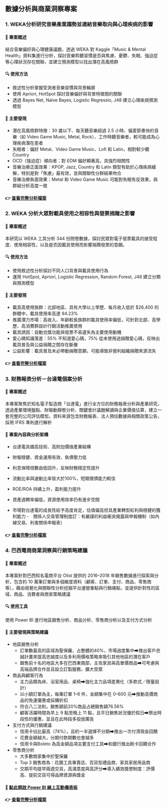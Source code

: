 ## 數據分析與商業洞察專案
### 1. WEKA分析研究音樂產業趨勢並連結音樂取向與心理疾病的影響
#### 🧠 專案概述  
結合音樂偏好與心理健康議題，透過 WEKA 對 Kaggle「Music & Mental Health」資料集進行分析，探討音樂聆聽習慣是否與焦慮、憂鬱、失眠、強迫症等心理狀況存在關聯，並建立預測模型以找出潛在高風險群
#### 🔍 使用方法
- 敘述性分析掌握受測者音樂習慣與背景輪廓
- 使用 Apriori, HotSpot 探討音樂偏好與背景特徵間的關聯
- 透過 Bayes Net, Naive Bayes, Logistic Regressio, J48 建立心理疾病預測模型  
#### 🌟 主要發現
- 潛在高風險群特徵：30 歲以下、每天聽音樂超過 2.5 小時、偏愛節奏快的音樂（如 Video Game Music, Metal, Rock）、工作時聽音樂者，較可能成為心理疾病潛在患者
- 失眠者：偏好 Metal、Video Game Music、Lofi 和 Latin，相對較少聽 Country
- OCD（強迫症）傾向者：對 EDM 偏好顯著高，具強烈相關性
- 音樂治療正面效果：KPOP, Jazz, Country 和 Latin 類型有助於心理疾病緩解，特別是對「焦慮」最有效，並與關聯性分群結果吻合
- 音樂治療負面效果：Metal 和 Video Game Music 可能對失眠有反效果，與群組分析高度一致      
#### 👉 [查看完整分析檔案](https://github.com/WenYu-HSU/Data_Analysis/blob/main/WEKA%E5%88%86%E6%9E%90%E7%A0%94%E7%A9%B6%E9%9F%B3%E6%A8%82%E7%94%A2%E6%A5%AD%E8%B6%A8%E5%8B%A2%E4%B8%A6%E9%80%A3%E7%B5%90%E9%9F%B3%E6%A8%82%E5%8F%96%E5%90%91%E8%88%87%E5%BF%83%E7%90%86%E7%96%BE%E7%97%85%E7%9A%84%E5%BD%B1%E9%9F%BF.pdf)

### 2. WEKA 分析大眾對載具使用之相容性與發票捐贈之影響
#### 🧠 專案概述
本研究以 WEKA 工具分析 344 份問卷數據，探討民眾對電子發票載具的接受程度、使用相容性，以及是否因載具使用而影響捐贈發票的意願。  
#### 🔍 使用方法
- 使用敘述性分析探討不同人口背景與載具使用行為
- 運用 HotSpot, Apriori, Logistic Regression, Random Forest, J48 建立分類與預測模型
#### 🌟 主要發現
- 載具高使用族群：北部地區、具有大學以上學歷、每月收入低於 $26,400 的群體中，載具使用率高達 94.23%
- 推廣潛力市場：高收入、年齡較長族群的載具使用率偏低，可針對北部、高學歷、高消費群設計行銷活動推廣使用
- 載具誘因：自動兌獎功能與發票不易遺失為主要使用動機
- 愛心碼知識落差：55% 不知道愛心碼，75% 從未使用過捐贈愛心碼，反映出載具普及與公益捐贈之間存在斷層
- 公益影響：載具普及未必帶動捐贈意願，可能導致非營利組織捐贈來源流失  
#### 👉 [查看完整分析檔案](https://github.com/WenYu-HSU/Data_Analysis/blob/main/WEKA%E5%A4%A7%E7%9C%BE%E5%B0%8D%E6%96%BC%E8%BC%89%E5%85%B7%E4%BD%BF%E7%94%A8%E4%B9%8B%E7%9B%B8%E5%AE%B9%E6%80%A7%E8%88%87%E7%99%BC%E7%A5%A8%E6%8D%90%E8%B4%88%E4%B9%8B%E5%BD%B1%E9%9F%BF.pdf)

### 3. 財務報表分析－台達電個案分析
#### 🧠 專案概述
本專案聚焦於知名電子製造商「台達電」進行全方位的財務報表分析與產業研究，透過產業環境盤點、財報動靜態分析、關鍵會計議題解讀與企業價值估算，建立一套完整的公司評估模型。資料來源包含財務報表、法人預估數據與相關政策公告，採用 IFRS 準則進行解析
#### 🌟 專案內容與分析架構
- 台達電具備高技術、高附加價值產業結構
- 財報穩健、資金運用有效、負債壓力低

- 利息保障倍數由低回升，反映財務穩定性提升
- 流動比率與速動比率皆大於100%，短期償債能力較佳
- ROE/ROA 持續上升，盈利能力提升
- 資產週轉率偏低，資源使用效率仍有進步空間
- 市場對台達電的成長性給予高度肯定，估值偏高但具產業轉型紅利與穩健的獲利能力
-　關係人交易管理制度訂：有嚴謹的利益衝突揭露與申報機制（如內線交易、利害關係申報表）
#### 👉 [查看完整分析檔案](https://github.com/WenYu-HSU/Data_Analysis/blob/main/%E8%B2%A1%E5%8B%99%E5%A0%B1%E8%A1%A8%E5%88%86%E6%9E%90%EF%BC%8D%E5%8F%B0%E9%81%94%E9%9B%BB%E5%80%8B%E6%A1%88%E5%88%86%E6%9E%90.pdf)

### 4. 巴西電商商業洞察與行銷策略建議
#### 🧠 專案概述
本專案針對巴西知名電商平台 Olist 提供的 2016–2018 年銷售數據進行探索與分析，包含約 10 萬筆訂單與多個維度資料（顧客、訂單、支付、商品、零售商等），藉由視覺化與關聯性分析挖掘平台運營重點與行銷痛點，並提供針對性的區域、商品、消費者與商家策略建議
#### 🔍 使用工具
使用 Power BI 進行地區銷售分析、商品分析、零售商分析以及支付方式分析
#### 🌟 主要發現與策略建議
- 地區銷售分析
   - 訂單數最高的區域為聖保羅，占整體的40%，市場過度集中➡推出客戶忠誠計畫來提高忠誠度以及多利用價格策略來吸引其他地區的潛在客戶
   - 銷售前十名的地區大多在巴西東南部，主攻家具與高單價商品➡可考慮與高端品牌合作並且設立訂製服務，擴大受眾
- 商品與顧客行為
   - 主力品類為床、浴室用品、桌椅➡強化主力品項差異化（多款式／限量設計）
   - 以小額訂單為主，每筆訂單 1–6 件，金額集中在 0–600 元➡推動高價商品的免運優惠或採購折扣
   - 符合八二法則，銷售額前20%商品占總銷售額76.56%
   - 顧客活躍時間為早上 9 點至晚上 11 點，且平日銷售狀況優於假日➡祭出時段性的優惠，並且在此時段多投放廣告
- 支付方式與行銷建議
   - 信用卡佔比最高（74%），且約一半選擇不分期➡推出一次付清現金回饋
   - 花費金額越大，分期付款期數也會越多
   - 信用卡與Boleto 為高金額品項主要支付工具➡和銀行推出刷卡回饋合作
- 零售商分析
   - 大多數商家集中於聖保羅
   - Top 3 銷售商為：花圃工具專賣店、百貨型禮品商、家具家居用品商
   - 交期平均提早兩週交貨，高滿意度與高評分➡導入績效獎懲制度：評價高、提前交貨可得品牌資源與獎金
#### 🔗 [點此開啟 Power BI 線上互動儀表板](https://app.powerbi.com/links/xvo2zGsAoh?ctid=89db5fb4-1293-495f-9303-a08591e2a4fe&pbi_source=linkShare)
#### 👉 [查看完整分析檔案](https://github.com/WenYu-HSU/Data_Analysis/blob/main/%E5%B7%B4%E8%A5%BF%E9%9B%BB%E5%95%86%E5%95%86%E6%A5%AD%E6%B4%9E%E5%AF%9F%E8%88%87%E8%A1%8C%E9%8A%B7%E7%AD%96%E7%95%A5%E5%BB%BA%E8%AD%B0.pdf)
